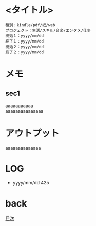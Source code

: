 # <タイトル>

    種別：kindle/pdf/紙/web
    プロジェクト：生活/スキル/音楽/エンタメ/仕事
    開始１：yyyy/mm/dd
    終了１：yyyy/mm/dd
    開始２：yyyy/mm/dd
    終了２：yyyy/mm/dd

# メモ
## sec1
aaaaaaaaaaa    
aaaaaaaaaaaaaaa

# アウトプット
aaaaaaaaaaaaaa

# LOG
- yyyy/mm/dd 425

# back
[目次](README.md)

